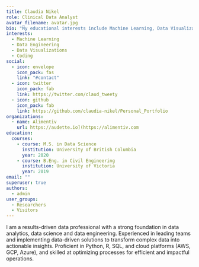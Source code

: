 ```yaml
---
title: Claudia Nikel
role: Clinical Data Analyst
avatar_filename: avatar.jpg
bio: "My educational interests include Machine Learning, Data Visualizations, coding and anything Data Science related. "
interests:
  - Machine Learning
  - Data Engineering
  - Data Visualizations
  - Coding
social:
  - icon: envelope
    icon_pack: fas
    link: "#contact"
  - icon: twitter
    icon_pack: fab
    link: https://twitter.com/claud_tweety
  - icon: github
    icon_pack: fab
    link: https://github.com/claudia-nikel/Personal_Portfolio
organizations:
  - name: Alimentiv
    url: https://audette.io](https://alimentiv.com
education:
  courses:
    - course: M.S. in Data Science
      institution: University of British Columbia
      year: 2020
    - course: B.Eng. in Civil Engineering
      institution: University of Victoria
      year: 2019
email: ""
superuser: true
authors:
  - admin
user_groups:
  - Researchers
  - Visitors
---
```

I am a results-driven data professional with a strong foundation in data analytics, data science and data engineering. Experienced in leading teams and implementing data-driven solutions to transform complex data into actionable insights. Proficient in Python, R, SQL, and cloud platforms (AWS, GCP, Azure), and skilled at optimizing processes for efficient and impactful operations.
